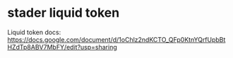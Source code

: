 # stader liquid token

Liquid token docs: https://docs.google.com/document/d/1oChlz2ndKCTO_QFp0KtnYQrfUpbBtHZdTp8ABV7MbFY/edit?usp=sharing
